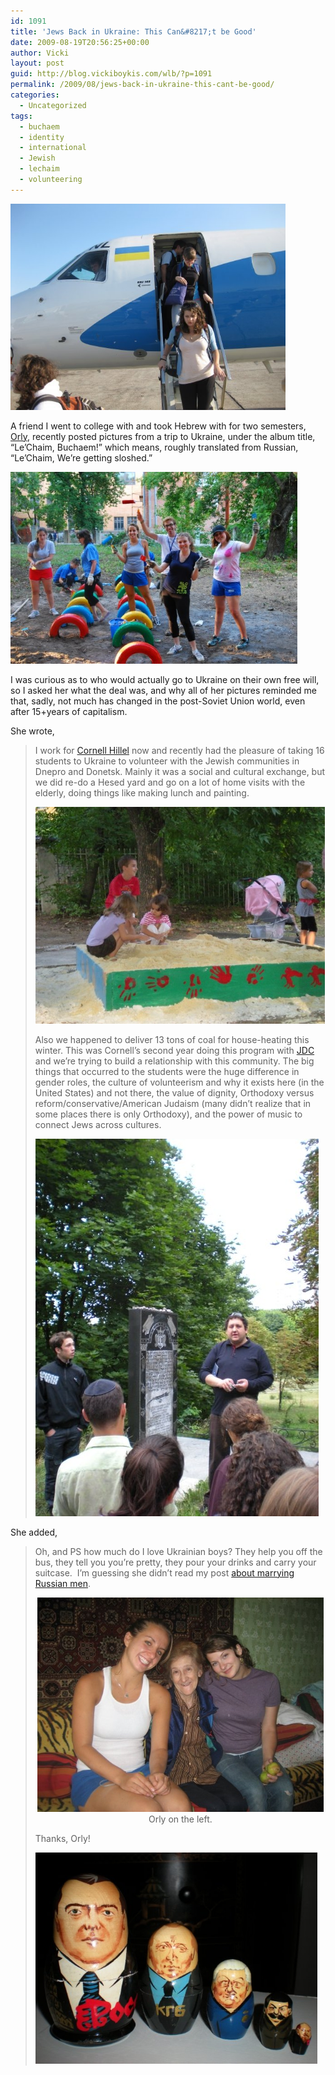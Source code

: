 ```yaml
---
id: 1091
title: 'Jews Back in Ukraine: This Can&#8217;t be Good'
date: 2009-08-19T20:56:25+00:00
author: Vicki
layout: post
guid: http://blog.vickiboykis.com/wlb/?p=1091
permalink: /2009/08/jews-back-in-ukraine-this-cant-be-good/
categories:
  - Uncategorized
tags:
  - buchaem
  - identity
  - international
  - Jewish
  - lechaim
  - volunteering
---
```

[<img class="aligncenter size-full wp-image-1100" title="ukraine4" src="https://raw.githubusercontent.com/veekaybee/wlb/gh-pages/assets/images/2009/08/ukraine4.jpeg" alt="ukraine4" width="440" height="330" />](https://raw.githubusercontent.com/veekaybee/wlb/gh-pages/assets/images/2009/08/ukraine4.jpeg)

A friend I went to college with and took Hebrew with for two semesters, [Orly](http://www.facebook.com/orlyayyala), recently posted pictures from a trip to Ukraine, under the album title, &#8220;Le&#8217;Chaim, Buchaem!&#8221; which means, roughly translated from Russian, &#8220;Le&#8217;Chaim, We&#8217;re getting sloshed.&#8221;

[<img class="aligncenter size-full wp-image-1095" title="ukraine1" src="https://raw.githubusercontent.com/veekaybee/wlb/gh-pages/assets/images/2009/08/ukraine1.jpg" alt="ukraine1" width="459" height="307" />](https://raw.githubusercontent.com/veekaybee/wlb/gh-pages/assets/images/2009/08/ukraine1.jpg)

I was curious as to who would actually go to Ukraine on their own free will, so I asked her what the deal was, and why all of her pictures reminded me that, sadly, not much has changed in the post-Soviet Union world, even after 15+years of capitalism.

She wrote,

>  <span>I work for <a href="http://www.cornellhillel.org/">Cornell Hillel</a> now and recently had the pleasure of taking 16 students to Ukraine to volunteer with the Jewish communities in Dnepro and Donetsk. Mainly it was a social and cultural exchange, but we did re-do a Hesed yard and go on a lot of home visits with the elderly, doing things like making lunch and painting. </span>
> 
> <span><a href="https://raw.githubusercontent.com/veekaybee/wlb/gh-pages/assets/images/2009/08/urkaine2.jpeg"><img class="aligncenter size-full wp-image-1097" title="urkaine2" src="https://raw.githubusercontent.com/veekaybee/wlb/gh-pages/assets/images/2009/08/urkaine2.jpeg" alt="urkaine2" width="463" height="347" /></a><br /> </span>
> 
> <span>Also we happened to deliver 13 tons of coal for house-heating this winter. This was Cornell&#8217;s second year doing this program with <a href="http://www.jdc.org/">JDC </a>and we&#8217;re trying to build a relationship with this community. The big things that occurred to the students were the huge difference in gender roles, the culture of volunteerism and why it exists here (in the United States) and not there, the value of dignity, Orthodoxy versus reform/conservative/Americ</span>an Judaism (many didn&#8217;t realize that in some places there is only Orthodoxy), and the power of music to connect Jews across cultures.
> 
> [<img class="aligncenter size-full wp-image-1098" title="ukraine3" src="https://raw.githubusercontent.com/veekaybee/wlb/gh-pages/assets/images/2009/08/ukraine3.jpeg" alt="ukraine3" width="453" height="604" />](https://raw.githubusercontent.com/veekaybee/wlb/gh-pages/assets/images/2009/08/ukraine3.jpeg)

She added,

> Oh, and PS how much do I love Ukrainian boys? They help you off the bus, they tell you you&#8217;re pretty, they pour your drinks and carry your suitcase.  I&#8217;m guessing she didn&#8217;t read my post [about marrying Russian men](http://blog.vickiboykis.com/wlb/2009/07/30/the-pros-of-russian-husbands/).
> 
> <p style="text-align: center;">
>   <a href="https://raw.githubusercontent.com/veekaybee/wlb/gh-pages/assets/images/2009/08/ukraine3.jpg"><img class="aligncenter size-full wp-image-1099" title="ukraine3" src="https://raw.githubusercontent.com/veekaybee/wlb/gh-pages/assets/images/2009/08/ukraine3.jpg" alt="ukraine3" width="458" height="343" /></a>Orly on the left.
> </p>
> 
> <p style="text-align: left;">
>   Thanks, Orly!
> </p>
> 
> <p style="text-align: left;">
>   <a href="https://raw.githubusercontent.com/veekaybee/wlb/gh-pages/assets/images/2009/08/ukraine5.jpeg"><img class="aligncenter size-full wp-image-1102" title="ukraine5" src="https://raw.githubusercontent.com/veekaybee/wlb/gh-pages/assets/images/2009/08/ukraine5.jpeg" alt="ukraine5" width="451" height="338" /></a>
> </p>